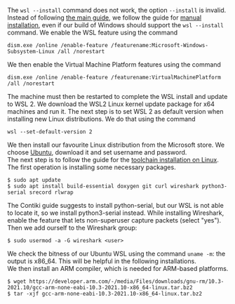 The `wsl --install` command does not work, the option `--install` is invalid. Instead of following [the main guide](https://docs.microsoft.com/en-us/windows/wsl/install), we follow the guide for [manual installation](https://docs.microsoft.com/en-us/windows/wsl/install-manual), even if our build of Windows should support the `wsl --install` command. We enable the WSL feature using the command
```
dism.exe /online /enable-feature /featurename:Microsoft-Windows-Subsystem-Linux /all /norestart
```
We then enable the Virtual Machine Platform features using the command
```
dism.exe /online /enable-feature /featurename:VirtualMachinePlatform /all /norestart
```
The machine must then be restarted to complete the WSL install and update to WSL 2. We download the WSL2 Linux kernel update package for x64 machines and run it. The next step is to set WSL 2 as default version when installing new Linux distributions. We do that using the command 
```
wsl --set-default-version 2
```
We then install our favourite Linux distribution from the Microsoft store. We choose [Ubuntu](https://ubuntu.com/wsl), download it and set username and password. \
The next step is to follow the guide for the [toolchain installation on Linux](https://github.com/contiki-ng/contiki-ng/wiki/Toolchain-installation-on-Linux). The first operation is installing some necessary packages.
```
$ sudo apt update
$ sudo apt install build-essential doxygen git curl wireshark python3-serial srecord rlwrap
```
The Contiki guide suggests to install python-serial, but our WSL is not able to locate it, so we install python3-serial instead. While installing Wireshark, enable the feature that lets non-superuser capture packets (select "yes"). Then we add ourself to the Wireshark group:
```
$ sudo usermod -a -G wireshark <user>
```
We check the bitness of our Ubuntu WSL using the command `uname -m`: the output is x86_64. This will be helpful in the following installations.\
We then install an ARM compiler, which is needed for ARM-based platforms. 
```
$ wget https://developer.arm.com/-/media/Files/downloads/gnu-rm/10.3-2021.10/gcc-arm-none-eabi-10.3-2021.10-x86_64-linux.tar.bz2
$ tar -xjf gcc-arm-none-eabi-10.3-2021.10-x86_64-linux.tar.bz2
```
